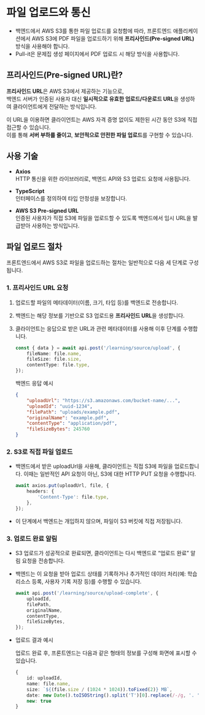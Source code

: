# 파일 업로드와 통신

- 백엔드에서 AWS S3를 통한 파일 업로드를 요청함에 따라, 프론트엔드 애플리케이션에서 AWS S3에 PDF 파일을 업로드하기 위해 **프리사인드(Pre-signed URL)** 방식을 사용해야 합니다.
- Pull-it은 문제집 생성 페이지에서 PDF 업로드 시 해당 방식을 사용합니다.

## 프리사인드(Pre-signed URL)란?

**프리사인드 URL**은 AWS S3에서 제공하는 기능으로,  
백엔드 서버가 인증된 사용자 대신 **일시적으로 유효한 업로드/다운로드 URL**을 생성하여 클라이언트에게 전달하는 방식입니다.  

이 URL을 이용하면 클라이언트는 AWS 자격 증명 없이도 제한된 시간 동안 S3에 직접 접근할 수 있습니다.  
이를 통해 **서버 부하를 줄이고**, **보안적으로 안전한 파일 업로드**를 구현할 수 있습니다.


## 사용 기술

- **Axios**  
  HTTP 통신을 위한 라이브러리로, 백엔드 API와 S3 업로드 요청에 사용됩니다.

- **TypeScript**  
  인터페이스를 정의하여 타입 안정성을 보장합니다.

- **AWS S3 Pre-signed URL**  
  인증된 사용자가 직접 S3에 파일을 업로드할 수 있도록 백엔드에서 임시 URL을 발급받아 사용하는 방식입니다.

## 파일 업로드 절차

프론트엔드에서 AWS S3로 파일을 업로드하는 절차는 일반적으로 다음 세 단계로 구성됩니다.

### 1. 프리사인드 URL 요청

1. 업로드할 파일의 메타데이터(이름, 크기, 타입 등)를 백엔드로 전송합니다.  
2. 백엔드는 해당 정보를 기반으로 S3 업로드용 **프리사인드 URL**을 생성합니다.  
3. 클라이언트는 응답으로 받은 URL과 관련 메타데이터를 사용해 이후 단계를 수행합니다.

    ```ts
    const { data } = await api.post('/learning/source/upload', {
        fileName: file.name,
        fileSize: file.size,
        contentType: file.type,
    });
    ```

    백엔드 응답 예시
    ```json
    {
        "uploadUrl": "https://s3.amazonaws.com/bucket-name/...",
        "uploadId": "uuid-1234",
        "filePath": "uploads/example.pdf",
        "originalName": "example.pdf",
        "contentType": "application/pdf",
        "fileSizeBytes": 245760
    }
    ```

### 2. S3로 직접 파일 업로드

- 백엔드에서 받은 uploadUrl을 사용해, 클라이언트는 직접 S3에 파일을 업로드합니다.
이때는 일반적인 API 요청이 아닌, S3에 대한 HTTP PUT 요청을 수행합니다.

    ```ts
    await axios.put(uploadUrl, file, {
        headers: {
            'Content-Type': file.type,
        },
    });
    ```

- 이 단계에서 백엔드는 개입하지 않으며, 파일이 S3 버킷에 직접 저장됩니다.

### 3. 업로드 완료 알림

- S3 업로드가 성공적으로 완료되면, 클라이언트는 다시 백엔드로 “업로드 완료” 알림 요청을 전송합니다.

- 백엔드는 이 요청을 받아 업로드 상태를 기록하거나 추가적인 데이터 처리(예: 학습 리소스 등록, 사용자 기록 저장 등)를 수행할 수 있습니다.
    ```ts
    await api.post('/learning/source/upload-complete', {
        uploadId,
        filePath,
        originalName,
        contentType,
        fileSizeBytes,
    });
    ```

- 업로드 결과 예시

    업로드 완료 후, 프론트엔드는 다음과 같은 형태의 정보를 구성해 화면에 표시할 수 있습니다.
    ```ts
    {
        id: uploadId,
        name: file.name,
        size: `${(file.size / (1024 * 1024)).toFixed(2)} MB`,
        date: new Date().toISOString().split('T')[0].replace(/-/g, '. ') + '.',
        new: true
    }
    ```